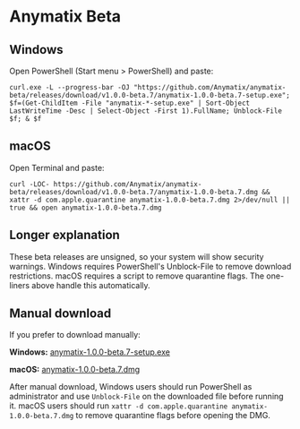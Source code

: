Anymatix Beta
=============

Windows
-------
Open PowerShell (Start menu > PowerShell) and paste:
```
curl.exe -L --progress-bar -OJ "https://github.com/Anymatix/anymatix-beta/releases/download/v1.0.0-beta.7/anymatix-1.0.0-beta.7-setup.exe"; $f=(Get-ChildItem -File "anymatix-*-setup.exe" | Sort-Object LastWriteTime -Desc | Select-Object -First 1).FullName; Unblock-File $f; & $f
```

macOS
-----
Open Terminal and paste:
```
curl -LOC- https://github.com/Anymatix/anymatix-beta/releases/download/v1.0.0-beta.7/anymatix-1.0.0-beta.7.dmg && xattr -d com.apple.quarantine anymatix-1.0.0-beta.7.dmg 2>/dev/null || true && open anymatix-1.0.0-beta.7.dmg
```

Longer explanation
------------------
These beta releases are unsigned, so your system will show security warnings. Windows requires PowerShell's Unblock-File to remove download restrictions. macOS requires a script to remove quarantine flags. The one-liners above handle this automatically.

Manual download
---------------
If you prefer to download manually:

**Windows:** [anymatix-1.0.0-beta.7-setup.exe](https://github.com/Anymatix/anymatix-beta/releases/download/v1.0.0-beta.7/anymatix-1.0.0-beta.7-setup.exe)

**macOS:** [anymatix-1.0.0-beta.7.dmg](https://github.com/Anymatix/anymatix-beta/releases/download/v1.0.0-beta.7/anymatix-1.0.0-beta.7.dmg)

After manual download, Windows users should run PowerShell as administrator and use `Unblock-File` on the downloaded file before running it. macOS users should run `xattr -d com.apple.quarantine anymatix-1.0.0-beta.7.dmg` to remove quarantine flags before opening the DMG.
